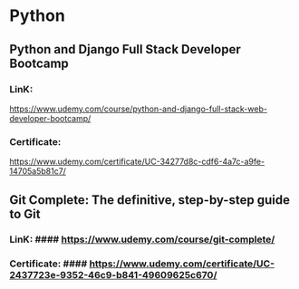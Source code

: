 # Python 
## Python and Django Full Stack Developer Bootcamp
### LinK:
https://www.udemy.com/course/python-and-django-full-stack-web-developer-bootcamp/
### Certificate:
https://www.udemy.com/certificate/UC-34277d8c-cdf6-4a7c-a9fe-14705a5b81c7/
## Git Complete: The definitive, step-by-step guide to Git
### LinK: #### https://www.udemy.com/course/git-complete/
### Certificate: #### https://www.udemy.com/certificate/UC-2437723e-9352-46c9-b841-49609625c670/

